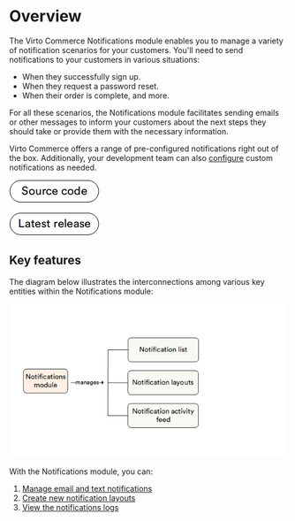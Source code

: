# Overview

The Virto Commerce Notifications module enables you to manage a variety of notification scenarios for your customers. You'll need to send notifications to your customers in various situations:

* When they successfully sign up.
* When they request a password reset.
* When their order is complete, and more.

For all these scenarios, the Notifications module facilitates sending emails or other messages to inform your customers about the next steps they should take or provide them with the necessary information.

Virto Commerce offers a range of pre-configured notifications right out of the box. Additionally, your development team can also [configure](../../../dev_docs/docs/Fundamentals/Notifications/configuration.md) custom notifications as needed.

[![Source code](media/source_code.png)](https://github.com/VirtoCommerce/vc-module-notification)

[![Download](media/latest_release.png)](https://github.com/VirtoCommerce/vc-module-notification/releases)

## Key features

The diagram below illustrates the interconnections among various key entities within the Notifications module:

![Notifications key entities](media/key-entities.png)

With the Notifications module, you can:

1. [Manage email and text notifications](notification-list.md)
2. [Create new notification layouts](notification-layouts.md)
3. [View the notifications logs](notification-log.md)
